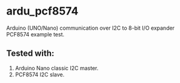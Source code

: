 # ardu_pcf8574
Arduino (UNO/Nano) communication over I2C to 8-bit I/O expander PCF8574 example test.

## Tested with:
1. Arduino Nano classic I2C master.
2. PCF8574 I2C slave.
